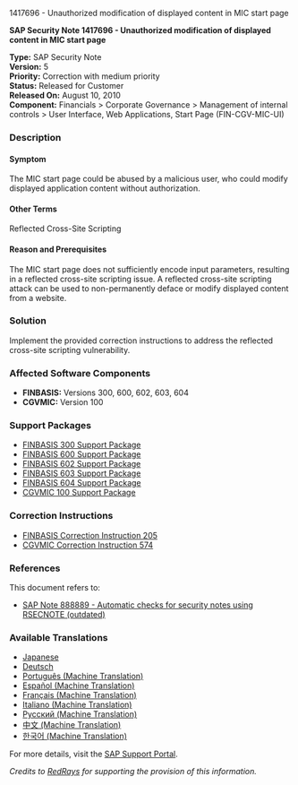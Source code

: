 1417696 - Unauthorized modification of displayed content in MIC start page

**SAP Security Note 1417696 - Unauthorized modification of displayed content in MIC start page**

**Type:** SAP Security Note  
**Version:** 5  
**Priority:** Correction with medium priority  
**Status:** Released for Customer  
**Released On:** August 10, 2010  
**Component:** Financials > Corporate Governance > Management of internal controls > User Interface, Web Applications, Start Page (FIN-CGV-MIC-UI)  

### Description

#### Symptom
The MIC start page could be abused by a malicious user, who could modify displayed application content without authorization.

#### Other Terms
Reflected Cross-Site Scripting

#### Reason and Prerequisites
The MIC start page does not sufficiently encode input parameters, resulting in a reflected cross-site scripting issue. A reflected cross-site scripting attack can be used to non-permanently deface or modify displayed content from a website.

### Solution
Implement the provided correction instructions to address the reflected cross-site scripting vulnerability.

### Affected Software Components
- **FINBASIS:** Versions 300, 600, 602, 603, 604
- **CGVMIC:** Version 100

### Support Packages
- [FINBASIS 300 Support Package](https://me.sap.com/supportpackage/SAPK-30025INFINBASIS)
- [FINBASIS 600 Support Package](https://me.sap.com/supportpackage/SAPK-60017INFINBASIS)
- [FINBASIS 602 Support Package](https://me.sap.com/supportpackage/SAPK-60207INFINBASIS)
- [FINBASIS 603 Support Package](https://me.sap.com/supportpackage/SAPK-60306INFINBASIS)
- [FINBASIS 604 Support Package](https://me.sap.com/supportpackage/SAPK-60406INFINBASIS)
- [CGVMIC 100 Support Package](https://me.sap.com/supportpackage/SAPK-10028INCGVMIC)

### Correction Instructions
- [FINBASIS Correction Instruction 205](https://me.sap.com/corrins/0001417696/205)
- [CGVMIC Correction Instruction 574](https://me.sap.com/corrins/0001417696/574)

### References
This document refers to:
- [SAP Note 888889 - Automatic checks for security notes using RSECNOTE (outdated)](https://me.sap.com/notes/888889)

### Available Translations
- [Japanese](https://me.sap.com/notes/0001417696/J)
- [Deutsch](https://me.sap.com/notes/0001417696/D)
- [Português (Machine Translation)](https://me.sap.com/notes/0001417696/P)
- [Español (Machine Translation)](https://me.sap.com/notes/0001417696/S)
- [Français (Machine Translation)](https://me.sap.com/notes/0001417696/F)
- [Italiano (Machine Translation)](https://me.sap.com/notes/0001417696/I)
- [Русский (Machine Translation)](https://me.sap.com/notes/0001417696/R)
- [中文 (Machine Translation)](https://me.sap.com/notes/0001417696/1)
- [한국어 (Machine Translation)](https://me.sap.com/notes/0001417696/3)

For more details, visit the [SAP Support Portal](https://me.sap.com/notes/1417696).

*Credits to [RedRays](https://redrays.io) for supporting the provision of this information.*